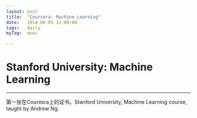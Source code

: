 ```yaml
---
layout: post
title:  "Coursera: Machine Learning"
date:   2014-06-05 12:00:00
tags:	daily
myTag:	mooc	

---
```


# Stanford University: Machine Learning

--------------------------------------

第一张在Couresra上的证书。Stanford University, Machine Learning course, taught by Andrew Ng.

<object width="670" height="860" data="Coursera_Machine_Learning.pdf" type="application/pdf" >  
      <param name="src" value="../picture/Coursera_Machine_Learning.pdf">  
</object>  
